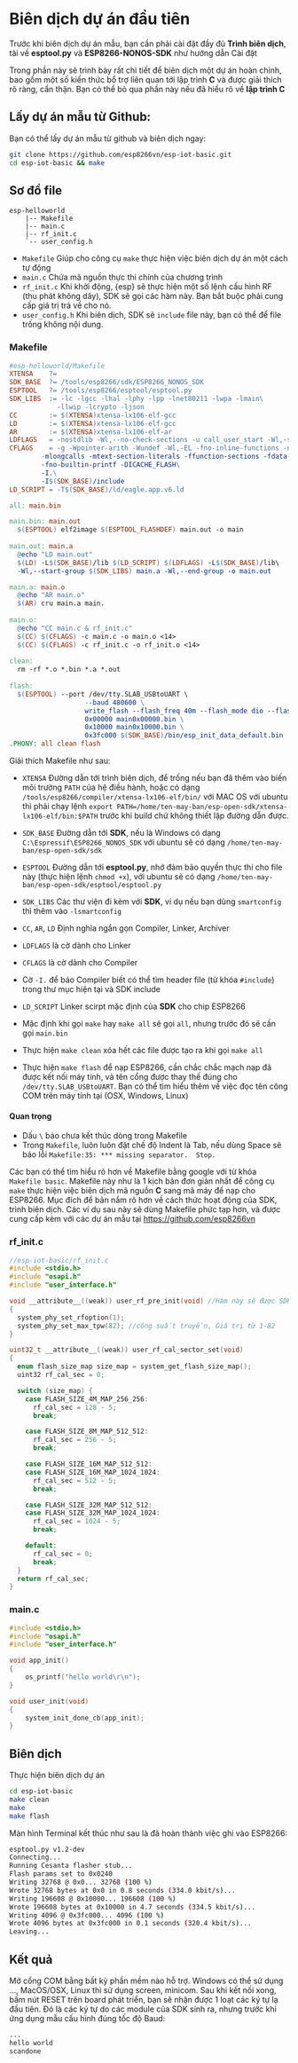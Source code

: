 # Biên dịch dự án đầu tiên 

Trước khi biên dịch dự án mẫu, bạn cần phải cài đặt đầy đủ **Trình biên dịch**, tải về **esptool.py** và **ESP8266-NONOS-SDK** như hướng dẫn Cài đặt

Trong phần này sẽ trình bày rất chi tiết để biên dịch một dự án hoàn chỉnh, bao gồm một số kiến thức bổ trợ liên quan tới lập trình **C** và được giải thích rõ ràng, cẩn thận. Bạn có thể bỏ qua phần này nếu đã hiểu rõ về **lập trình C**

## Lấy dự án mẫu từ Github: 

Bạn có thể lấy dự án mẫu từ github và biên dịch ngay:

```bash
git clone https://github.com/esp8266vn/esp-iot-basic.git
cd esp-iot-basic && make
```

## Sơ đồ file

```
esp-helloworld
    |-- Makefile
    |-- main.c
    |-- rf_init.c
    `-- user_config.h
```
- `Makefile` Giúp cho công cụ `make` thực hiện việc biên dịch dự án một cách tự động
- `main.c` Chứa mã nguồn thực thi chính của chương trình
- `rf_init.c` Khi khởi động, {esp} sẽ thực hiện một số lệnh cấu hình RF (thu phát không dây), SDK sẽ gọi các hàm này. Bạn bắt buộc phải cung cấp giá trị trả về cho nó.
- `user_config.h` Khi biên dịch, SDK sẽ `include` file này, bạn có thể để file trống không nội dung.

### Makefile

```Makefile
#esp-helloworld/Makefile
XTENSA    ?= 
SDK_BASE  ?= /tools/esp8266/sdk/ESP8266_NONOS_SDK 
ESPTOOL   ?= /tools/esp8266/esptool/esptool.py
SDK_LIBS  := -lc -lgcc -lhal -lphy -lpp -lnet80211 -lwpa -lmain\
            -llwip -lcrypto -ljson 
CC        := $(XTENSA)xtensa-lx106-elf-gcc
LD        := $(XTENSA)xtensa-lx106-elf-gcc
AR        := $(XTENSA)xtensa-lx106-elf-ar
LDFLAGS   = -nostdlib -Wl,--no-check-sections -u call_user_start -Wl,-static
CFLAGS    = -g -Wpointer-arith -Wundef -Wl,-EL -fno-inline-functions -nostdlib\ 
        -mlongcalls -mtext-section-literals -ffunction-sections -fdata-sections\
        -fno-builtin-printf -DICACHE_FLASH\
        -I.\
        -I$(SDK_BASE)/include
LD_SCRIPT = -T$(SDK_BASE)/ld/eagle.app.v6.ld 

all: main.bin

main.bin: main.out
  $(ESPTOOL) elf2image $(ESPTOOL_FLASHDEF) main.out -o main
  
main.out: main.a
  @echo "LD main.out"
  $(LD) -L$(SDK_BASE)/lib $(LD_SCRIPT) $(LDFLAGS) -L$(SDK_BASE)/lib\
  -Wl,--start-group $(SDK_LIBS) main.a -Wl,--end-group -o main.out 

main.a: main.o
  @echo "AR main.o"
  $(AR) cru main.a main.
  
main.o:
  @echo "CC main.c & rf_init.c"
  $(CC) $(CFLAGS) -c main.c -o main.o <14>
  $(CC) $(CFLAGS) -c rf_init.c -o rf_init.o <14>
  
clean:
  rm -rf *.o *.bin *.a *.out 
  
flash:
  $(ESPTOOL) --port /dev/tty.SLAB_USBtoUART \
                   --baud 480600 \
                   write_flash --flash_freq 40m --flash_mode dio --flash_size 32m \
                   0x00000 main0x00000.bin \
                   0x10000 main0x10000.bin \
                   0x3fc000 $(SDK_BASE)/bin/esp_init_data_default.bin
.PHONY: all clean flash
```

Giải thích Makefile như sau:

- `XTENSA` Đường dẫn tới trình biên dịch, để trống nếu bạn đã thêm vào biến môi trường `PATH` của hệ điều hành, hoặc có dạng `/tools/esp8266/compiler/xtensa-lx106-elf/bin/` với MAC OS với ubuntu thì phải chạy lệnh `export PATH=/home/ten-may-ban/esp-open-sdk/xtensa-lx106-elf/bin:$PATH` trước khi build  chứ không thiết lập đường dẫn được.
- `SDK_BASE` Đường dẫn tới **SDK**, nếu là Windows có dạng `C:\Espressif\ESP8266_NONOS_SDK` với ubuntu sẽ có dạng `/home/ten-may-ban/esp-open-sdk/sdk`
- `ESPTOOL` Đường dẫn tới **esptool.py**, nhớ đảm bảo quyền thực thi cho file này (thực hiện lệnh `chmod +x`), với ubuntu sẽ có dạng `/home/ten-may-ban/esp-open-sdk/esptool/esptool.py`
- `SDK_LIBS` Các thư viện đi kèm với **SDK**, ví dụ nếu bạn dùng `smartconfig` thì thêm vào `-lsmartconfig`
- `CC`, `AR`, `LD` Định nghĩa ngắn gọn Compiler, Linker, Archiver
- `LDFLAGS` là cờ dành cho Linker 
- `CFLAGS` là cờ dành cho Compiler
- Cờ `-I.` để báo Compiler biết có thể tìm header file (từ khóa `#include`) trong thư mục hiện tại và SDK include
- `LD_SCRIPT` Linker scirpt mặc định của **SDK** cho chip ESP8266
- Mặc định khi gọi `make` hay `make all` sẽ gọi `all`, nhưng trước đó sẽ cần gọi `main.bin`

- Thực hiện `make clean` xóa hết các file được tạo ra khi gọi `make all`
- Thực hiện `make flash` để nạp ESP8266, cần chắc chắc mạch nạp đã được kết nối máy tính, và tên cổng được thay thế đúng cho `/dev/tty.SLAB_USBtoUART`. Bạn có thể tìm hiểu thêm về việc đọc tên công COM trên máy tính tại (OSX, Windows, Linux)

#### Quan trọng

* Dấu `\` báo chưa kết thúc dòng trong Makefile
* Trong `Makefile`, luôn luôn đặt chế độ Indent là Tab, nếu dùng Space sẽ báo lỗi `Makefile:35: *** missing separator.  Stop.`


Các bạn có thể tìm hiểu rõ hơn về Makefile bằng google với từ khóa `Makefile basic`. Makefile này như là 1 kịch bản đơn giản nhất để công cụ `make` thực hiện việc biên dịch mã nguồn **C** sang mã máy để nạp cho ESP8266. Mục đích để bản nắm rõ hơn về cách thức hoạt động của SDK, trình biên dịch. Các ví dụ sau này sẽ dùng Makefile phức tạp hơn, và được cung cấp kèm với các dự án mẫu tại https://github.com/esp8266vn

### rf_init.c

```c
//esp-iot-basic/rf_init.c
#include <stdio.h>
#include "osapi.h"
#include "user_interface.h"

void __attribute__((weak)) user_rf_pre_init(void) //Hàm này sẽ được SDK gọi cấu hình công suất phát WiFi
{
  system_phy_set_rfoption(1);
  system_phy_set_max_tpw(82); //công suất truyền, Giá trị từ 1-82
}

uint32_t __attribute__((weak)) user_rf_cal_sector_set(void) 
{
  enum flash_size_map size_map = system_get_flash_size_map();
  uint32 rf_cal_sec = 0;

  switch (size_map) {
    case FLASH_SIZE_4M_MAP_256_256:
      rf_cal_sec = 128 - 5;
      break;

    case FLASH_SIZE_8M_MAP_512_512:
      rf_cal_sec = 256 - 5;
      break;

    case FLASH_SIZE_16M_MAP_512_512:
    case FLASH_SIZE_16M_MAP_1024_1024:
      rf_cal_sec = 512 - 5;
      break;

    case FLASH_SIZE_32M_MAP_512_512:
    case FLASH_SIZE_32M_MAP_1024_1024:
      rf_cal_sec = 1024 - 5;
      break;

    default:
      rf_cal_sec = 0;
      break;
  }
  return rf_cal_sec;
}
```

### main.c

```c
#include <stdio.h>
#include "osapi.h"
#include "user_interface.h"

void app_init()
{
    os_printf("hello world\r\n");
}

void user_init(void)
{
    system_init_done_cb(app_init);
}
```

## Biên dịch

Thực hiện biên dịch dự án
```bash
cd esp-iot-basic
make clean
make
make flash
```

Màn hình Terminal kết thúc như sau là đã hoàn thành việc ghi vào ESP8266:

```bash
esptool.py v1.2-dev
Connecting...
Running Cesanta flasher stub...
Flash params set to 0x0240
Writing 32768 @ 0x0... 32768 (100 %)
Wrote 32768 bytes at 0x0 in 0.8 seconds (334.0 kbit/s)...
Writing 196608 @ 0x10000... 196608 (100 %)
Wrote 196608 bytes at 0x10000 in 4.7 seconds (334.5 kbit/s)...
Writing 4096 @ 0x3fc000... 4096 (100 %)
Wrote 4096 bytes at 0x3fc000 in 0.1 seconds (320.4 kbit/s)...
Leaving...
```

## Kết quả

Mở cổng COM bằng bất kỳ phần mềm nào hỗ trợ. Windows có thể sử dụng ..., MacOS/OSX, Linux thì sử dụng screen, minicom. Sau khi kết nối xong, bấm nút RESET trên board phát triển, bạn sẽ nhận được 1 loạt các ký tự lạ đầu tiên. Đó là các ký tự do các module của SDK sinh ra, nhưng trước khi ứng dụng mẫu cấu hình đúng tốc độ Baud:

```bash
...
hello world
scandone
```